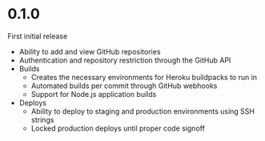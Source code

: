 # 0.1.0

First initial release

* Ability to add and view GitHub repositories
* Authentication and repository restriction through the GitHub API
* Builds
  * Creates the necessary environments for Heroku buildpacks to run in
  * Automated builds per commit through GitHub webhooks
  * Support for Node.js application builds
* Deploys
  * Ability to deploy to staging and production environments using SSH strings
  * Locked production deploys until proper code signoff